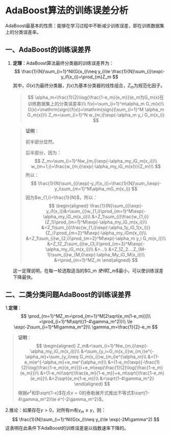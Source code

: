 # AdaBoost算法的训练误差分析

AdaBoost最基本的性质：能够在学习过程中不断减少训练误差，即在训练数据集上的分类误差率。

## 一、AdaBoost的训练误差界

1. **定理**：AdaBoost算法最终分类器的训练误差界为：
   $$
   \frac{1}{N}\sum_{i=1}^NI(G(x_i)\neq y_i)\le \frac{1}{N}\sum_{i}\exp(-y_if(x_i))=\prod_{m}Z_m
   $$
   其中，$G(x)$为最终分类器，$f(x)$为基本分类器的线性组合，$Z_m$为规范化因子。
   
   > $$
   > \alpha_m=\frac{1}{2}\log{\frac{1-e_m}{e_m}}(e_m为G_m(x)在训练数据集上的分类误差率)\\
   > f(x)=\sum_{i=1}^m\alpha_m G_m(x)\\
   > G(x)=\mathrm{sign}(f(x))=\mathrm{sign}(\sum_{i=1}^M \alpha_m G_m(x))\\
   > Z_m=\sum_{i=1}^N w_{m,i}\exp(-\alpha_m y_i G_m(x_i))
   > $$
   
   > **证明**：
   >
   > 前半部分显然。
   >
   > 后半部分，因为：
   > $$
   > Z_m=\sum_{i=1}^Nw_{m,i}\exp(-\alpha_my_iG_m(x_i))\\
   > w_{m+1,i}=\frac{w_{m,i}\exp(-\alpha_my_iG_m(x))}{Z_m}\\
   > $$
   > 所以：
   > $$
   > \frac{1}{N}\sum_{i}\exp(-y_if(x_i))=\frac{1}{N}\sum_i\exp(-y_i\sum_{m=1}^M\alpha_mG_m(x_i))
   > $$
   > 因为$w_{1,i}=\frac{1}{N}$，所以：
   > $$
   > \begin{aligned}
   > \frac{1}{N}\sum_{i}\exp(-y_if(x_i))&=\sum_{i}w_{1,i}\prod_{m=1}^M\exp(-\alpha_my_iG_m(x_i))\\
   > &=Z_1\sum_{i}\frac{w_{1,i}}{Z_1}\prod_{m=1}^M\exp(-\alpha_my_iG_m(x_i))\\
   > &=Z_1\sum_{i}\frac{w_{1,i}\exp(-\alpha_1y_iG_1(x_i))}{Z_i}\prod_{m=2}^M\exp(-\alpha_my_iGm(x_i))\\
   > &=Z_1\sum_{i}w_{2,i}\prod_{m=2}^M\exp(-\alpha_m y_i G_m(x_i))\\
   > &=Z_1Z_2\sum_{i}w_{3,i}\prod_{m=3}^M\exp(-\alpha_my_iG_m(x_i))\\
   > &=...\\
   > &=Z_1Z_2....Z_{M-1}\sum_{i}w_{M,i}\exp(-\alpha_My_iG_M(x_i))\\
   > &=\prod_{m=1}^MZ_m
   > \end{aligned}
   > $$
   
   这一定理说明，在每一轮选取适当的$G_m $使得$Z_m$最小，可以使训练误差下降最快。



## 二、二类分类问题AdaBoost的训练误差界

1.**定理**：
$$
\prod_{m=1}^MZ_m=\prod_{m=1}^M[2\sqrt{e_m(1-e_m)}]\\
=\prod_{i=1}^M\sqrt{(1-4\gamma_m^2)}\\
\le \exp(-2\sum_{i=1}^M\gamma_m^2)\\
\gamma_m=\frac{1}{2}-e_m 
$$

> **证明**：
> $$
> \begin{aligned}
> Z_m&=\sum_{i=1}^Nw_{m,i}\exp(-\alpha_my_iG_m(x_i)))\\
> &=\sum_{y_i=G_m(x_i)}w_{m,i}e^{-\alpha_m}+\sum_{y_i\neq G_m(x_i)}w_{m,i}e^{\alpha_m}\\
> &=(1-e_m)e^{-\alpha_m}+e_me^{\alpha_m}\\
> &=(1-e_m)\exp({-\frac{1}{2}\log{\frac{1-e_m}{e_m}}})+e_m\exp(\frac{1}{2}\log{\frac{1-e_m}{e_m}})\\
> &=(1-e_m)\sqrt{\frac{e_m}{1-e_m}}+e_m\sqrt{\frac{1-e_m}{e_m}}\\
> &=2\sqrt{e_m(1-e_m)}\\
> &=\sqrt{1-4\gamma_m^2}
> \end{aligned}
> $$
>  根据$e^x$和$\sqrt{1-x}$在点$x=0$的泰勒展开式推出不等式$\sqrt{1-4\gamma_m^2}\le e^{-2\gamma_m^2}$。



2.推论：如果存在$\gamma>0$，对所有m有$\gamma_m\ge\gamma$，则：
$$
\frac{1}{N}\sum_{i=1}^NI(G(x_i)\neq y_i)\le \exp(-2M\gamma^2)
$$
这表明在此条件下AdaBoost的训练误差是以指数速率下降的。